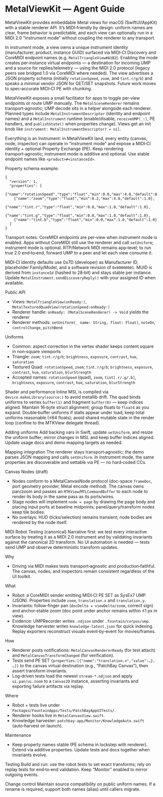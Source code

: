 # MetalViewKit — Agent Guide

MetalViewKit provides embeddable Metal views for macOS (SwiftUI/AppKit) with a stable renderer API. It’s MIDI‑friendly by design: uniform names are clear, frame behavior is predictable, and each view can optionally run in a MIDI 2.0 “instrument mode” without coupling the renderer to any transport.

In instrument mode, a view owns a unique instrument identity (manufacturer, product, instance GUID) surfaced via MIDI‑CI Discovery and CoreMIDI endpoint names (e.g. `MetalTriangleView#A1B2`). Enabling the mode creates per‑instance virtual endpoints — a destination for incoming UMP and a source for replies/telemetry — using the MIDI 2.0 protocol (legacy peers see bridged 1.0 via CoreMIDI where needed). The view advertises a JSON property schema (initially `rotationSpeed`, `zoom`, and `tint.r/g/b`) and speaks a minimal vendor JSON for GET/SET snapshots. Future work moves to spec‑accurate MIDI‑CI PE with chunking.

MetalViewKit exposes a small facilitator for apps to toggle per‑view endpoints or route UMP manually. The `MetalSceneRenderer` remains transport‑agnostic; UMP decode sits in a helper alongside each renderer. Planned types include `MetalInstrumentDescriptor` (identity and endpoint names) and a `MetalInstrument` runtime (enable/disable, `receiveUMP(_:)`, PE handlers, and `publishState()` when properties change). Views get an init knob like `instrument: MetalInstrumentDescriptor? = nil`.

Everything is an Instrument: in MetalViewKit land, every entity (canvas, node, inspector) can operate in “instrument mode” and expose a MIDI‑CI identity + optional Property Exchange (PE). Keep rendering transport‑agnostic; instrument mode is additive and optional. Use stable endpoint names like `<product>#<instanceId>`.

Property schema example:
```
{
  "version": 1,
  "properties": [
    {"name":"rotationSpeed","type":"float","min":0.0,"max":4.0,"default":0.35},
    {"name":"zoom","type":"float","min":0.2,"max":4.0,"default":1.0},
    {"name":"tint.r","type":"float","min":0.0,"max":1.0,"default":1.0},
    {"name":"tint.g","type":"float","min":0.0,"max":1.0,"default":1.0},
    {"name":"tint.b","type":"float","min":0.0,"max":1.0,"default":1.0}
  ]
}
```

Transport notes: CoreMIDI endpoints are per‑view when instrument mode is enabled. Apps without CoreMIDI still use the renderer and call `setUniform`; instrument mode is optional. RTP/Network MIDI remains app‑level; to run true 2.0 end‑to‑end, forward UMP to a peer and let each view consume it.

MIDI‑CI identity defaults use 0x7D (developer) as Manufacturer ID, placeholder Family/Model, and a software revision of `0x00000001`. MUID is derived from `instanceId` (hashed to 28‑bit) and stays stable per instance. Update `MetalInstrument.sendDiscoveryReply()` with your assigned ID when available.

Public API
- Views: `MetalTriangleView(onReady:)`, `MetalTexturedQuadView(rotationSpeed:onReady:)`
- Renderer handle: `onReady: (MetalSceneRenderer) -> Void` yields the renderer
- Renderer methods: `setUniform(_ name: String, float: Float)`, `noteOn`, `controlChange`, `pitchBend`

Uniforms
- Common: aspect correction in the vertex shader keeps content square in non‑square viewports
- Triangle: `zoom`; `tint.r/g/b`; `brightness`, `exposure`, `contrast`, `hue`, `saturation`
- Textured Quad: `rotationSpeed`, `zoom`; `tint.r/g/b`; `brightness`, `exposure`, `contrast`, `hue`, `saturation`, `blurStrength`
- Accepted names: `rotationSpeed` (quad), `zoom`, `tint[.r/.g/.b]`, `brightness`, `exposure`, `contrast`, `hue`, `saturation`, `blurStrength`

Shader and performance
Inline MSL is compiled via `device.makeLibrary(source:)` to avoid metallib drift. The quad binds uniforms to vertex `buffer(1)` and fragment `buffer(0)` — keep indices aligned. Maintain 16‑byte struct alignment; group floats to `float4` as you expand. Double‑buffer uniforms if stalls appear under load; keep total uniforms reasonable (≤64 floats); avoid shared mutable state in the render loop (confine to the MTKView delegate thread).

Adding uniforms
Add backing vars in Swift, update `setUniform`, and resize the uniform buffer; mirror changes in MSL and keep buffer indices aligned. Update usage docs and demo mapping targets as needed.

Mapping integration
The renderer stays transport‑agnostic; the demo parses JSON mapping and calls `setUniform`. In instrument mode, the same properties are discoverable and settable via PE — no hard‑coded CCs.

Canvas Nodes (draft)
- Nodes conform to a MetalCanvasNode protocol (doc-space `frameDoc`, port geometry provider, Metal encode method). The canvas owns pan/zoom and passes an `MTKView`/`MTLCommandBuffer` to each node to render its body in the same pass as its ports/wires.
- Stage nodes will implement `node = page` by drawing the page body and placing input ports at baseline midpoints; panel/query/transform nodes keep tile bodies.
- No overlays: HUD (ticks/selection) remains transient; node bodies are rendered by the node itself.

MIDI Robot Testing (canonical)
Narrative first: we test every interactive surface by treating it as a MIDI 2.0 instrument and by validating invariants against the canonical 2D transform. No UI automation is needed — tests send UMP and observe deterministic transform updates.

Why
- Driving via MIDI makes tests transport‑agnostic and production‑faithful. The canvas, nodes, and inspectors remain consistent regardless of the UI toolkit.

What
- Robot: a CoreMIDI sender emitting MIDI‑CI PE SET as SysEx7 UMP (JSON). Properties include `zoom`, `translation.x` and `translation.y`.
- Invariants: follow‑finger pan (`docDelta = viewDelta/zoom`, correct sign) and anchor‑stable zoom (doc point under anchor remains within ≤1 px in view).
- Evidence: UMPRecorder writes `.ndjson` under `.fountain/corpus/ump`. Knowledge harvester writes `knowledge‑latest.json` for quick indexing. Replay exporters reconstruct visuals event‑by‑event for movies/frames.

How
- Renderer posts notifications: `MetalCanvasRendererReady` (for test attach) and `MetalCanvasTransformChanged` (for verification).
- Tests send PE SET `{properties:[{"name":"translation.x","value":…}, …]}` to the canvas virtual destination (e.g., “PatchBay Canvas”), then assert transform invariants.
- Log‑driven tests load the newest `stream-*.ndjson` and apply `ui.pan/ui.zoom` to a `Canvas2D` instance, asserting invariants and exporting failure artifacts via replay.

Where
- Robot + tests live under `Packages/FountainApps/Tests/PatchBayAppUITests/`.
- Renderer hooks live in `MetalCanvasView.swift`.
- Knowledge harvester: `patchbay-app/Monitor/KnowledgeAuto.swift` (auto‑harvest on launch).

Maintenance
- Keep property names stable (PE schema in lockstep with renderer). Extend via additive properties. Update tests and docs together when invariants evolve.

Testing
Build and run: use the robot tests to set exact transforms; rely on replay tests for end‑to‑end validation. Keep “Monitor” enabled to mirror outgoing events.

Change control
Maintain source compatibility on public uniform names. If a rename is required, support both names (alias) until callers migrate.
